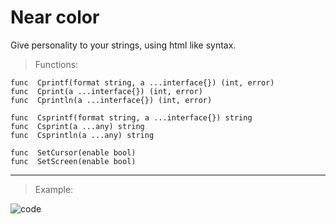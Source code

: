 
# Near color
Give personality to your strings, using html like syntax.

> Functions:

    func  Cprintf(format string, a ...interface{}) (int, error)
    func  Cprint(a ...interface{}) (int, error)
    func  Cprintln(a ...interface{}) (int, error)
    
    func  Csprintf(format string, a ...interface{}) string
    func  Csprint(a ...any) string
    func  Csprintln(a ...any) string
    
    func  SetCursor(enable bool)
    func  SetScreen(enable bool)
    
---

> Example:
> 
![code](https://github.com/nightway1/near_color/assets/98564343/7c8c5a2d-40d3-4eca-8066-74782e168439)

